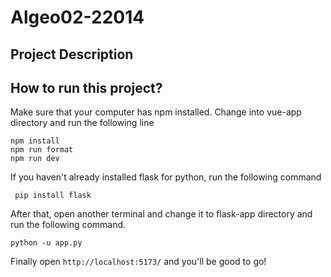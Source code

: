 # Algeo02-22014

## Project Description


## How to run this project?
Make sure that your computer has npm installed. Change into vue-app directory and run the following line
```
npm install
npm run format
npm run dev

```
If you haven't already installed flask for python, run the following command
```
 pip install flask
 ```

After that, open another terminal and change it to flask-app directory and run the following command.
```
python -u app.py
```



Finally open ```http://localhost:5173/``` and you'll be good to go!


